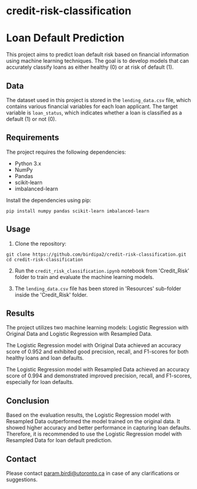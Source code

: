# credit-risk-classification

# Loan Default Prediction

This project aims to predict loan default risk based on financial information using machine learning techniques. The goal is to develop models that can accurately classify loans as either healthy (0) or at risk of default (1).

## Data

The dataset used in this project is stored in the `lending_data.csv` file, which contains various financial variables for each loan applicant. The target variable is `loan_status`, which indicates whether a loan is classified as a default (1) or not (0).

## Requirements

The project requires the following dependencies:

- Python 3.x
- NumPy
- Pandas
- scikit-learn
- imbalanced-learn

Install the dependencies using pip:

```
pip install numpy pandas scikit-learn imbalanced-learn
```

## Usage

1. Clone the repository:

```
git clone https://github.com/birdipa2/credit-risk-classification.git
cd credit-risk-classification
```

2. Run the `credit_risk_classification.ipynb` notebook from 'Credit_Risk' folder to train and evaluate the machine learning models.

3. The `lending_data.csv` file has been stored in 'Resources' sub-folder inside the 'Credit_Risk' folder.

## Results

The project utilizes two machine learning models: Logistic Regression with Original Data and Logistic Regression with Resampled Data.

The Logistic Regression model with Original Data achieved an accuracy score of 0.952 and exhibited good precision, recall, and F1-scores for both healthy loans and loan defaults.

The Logistic Regression model with Resampled Data achieved an accuracy score of 0.994 and demonstrated improved precision, recall, and F1-scores, especially for loan defaults.

## Conclusion

Based on the evaluation results, the Logistic Regression model with Resampled Data outperformed the model trained on the original data. It showed higher accuracy and better performance in capturing loan defaults. Therefore, it is recommended to use the Logistic Regression model with Resampled Data for loan default prediction.

## Contact

Please contact param.birdi@utoronto.ca in case of any clarifications or suggestions.
